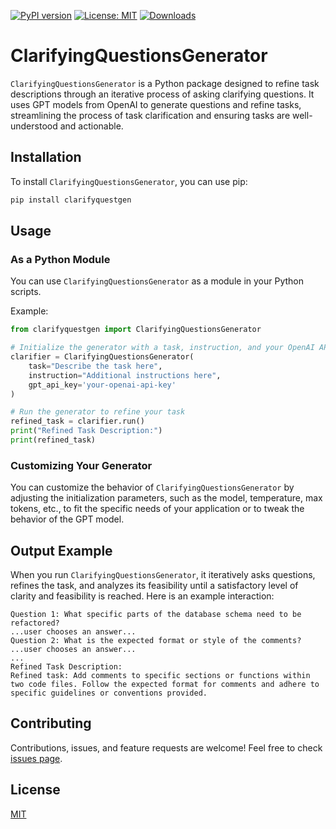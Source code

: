 [![PyPI version](https://badge.fury.io/py/clarifyquestgen.svg)](https://badge.fury.io/py/clarifyquestgen)
[![License: MIT](https://img.shields.io/badge/License-MIT-green.svg)](https://opensource.org/licenses/MIT)
[![Downloads](https://static.pepy.tech/badge/clarifyquestgen)](https://pepy.tech/project/clarifyquestgen)

# ClarifyingQuestionsGenerator

`ClarifyingQuestionsGenerator` is a Python package designed to refine task descriptions through an iterative process of asking clarifying questions. It uses GPT models from OpenAI to generate questions and refine tasks, streamlining the process of task clarification and ensuring tasks are well-understood and actionable.

## Installation

To install `ClarifyingQuestionsGenerator`, you can use pip:

```bash
pip install clarifyquestgen
```

## Usage

### As a Python Module

You can use `ClarifyingQuestionsGenerator` as a module in your Python scripts.

Example:

```python
from clarifyquestgen import ClarifyingQuestionsGenerator

# Initialize the generator with a task, instruction, and your OpenAI API key
clarifier = ClarifyingQuestionsGenerator(
    task="Describe the task here",
    instruction="Additional instructions here",
    gpt_api_key='your-openai-api-key'
)

# Run the generator to refine your task
refined_task = clarifier.run()
print("Refined Task Description:")
print(refined_task)
```

### Customizing Your Generator

You can customize the behavior of `ClarifyingQuestionsGenerator` by adjusting the initialization parameters, such as the model, temperature, max tokens, etc., to fit the specific needs of your application or to tweak the behavior of the GPT model.

## Output Example

When you run `ClarifyingQuestionsGenerator`, it iteratively asks questions, refines the task, and analyzes its feasibility until a satisfactory level of clarity and feasibility is reached. Here is an example interaction:

```
Question 1: What specific parts of the database schema need to be refactored?
...user chooses an answer...
Question 2: What is the expected format or style of the comments?
...user chooses an answer...
...
Refined Task Description:
Refined task: Add comments to specific sections or functions within two code files. Follow the expected format for comments and adhere to specific guidelines or conventions provided.
```

## Contributing

Contributions, issues, and feature requests are welcome! Feel free to check [issues page](https://github.com/yourusername/ClarifyingQuestionsGenerator/issues).

## License

[MIT](https://choosealicense.com/licenses/mit/)
